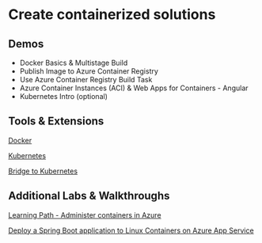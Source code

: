 # Create containerized solutions

## Demos

-   Docker Basics & Multistage Build
-   Publish Image to Azure Container Registry
-   Use Azure Container Registry Build Task
-   Azure Container Instances (ACI) & Web Apps for Containers - Angular
-   Kubernetes Intro (optional)

## Tools & Extensions

[Docker](https://marketplace.visualstudio.com/items?itemName=ms-azuretools.vscode-docker)

[Kubernetes](https://marketplace.visualstudio.com/items?itemName=ms-kubernetes-tools.vscode-kubernetes-tools)

[Bridge to Kubernetes](https://marketplace.visualstudio.com/items?itemName=mindaro.mindaro)

## Additional Labs & Walkthroughs

[Learning Path - Administer containers in Azure](https://docs.microsoft.com/en-us/learn/paths/administer-containers-in-azure/)

[Deploy a Spring Boot application to Linux Containers on Azure App Service](https://docs.microsoft.com/en-us/azure/developer/java/spring-framework/deploy-spring-boot-java-app-on-linux)
